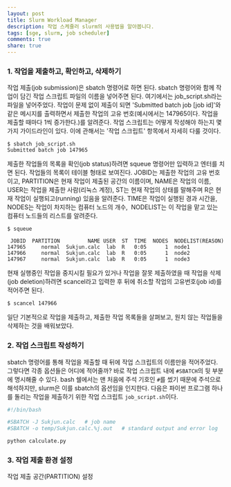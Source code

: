 ```yaml
---
layout: post
title: Slurm Workload Manager
description: 작업 스케쥴러 slurm의 사용법을 알아봅니다.
tags: [sge, slurm, job scheduler]
comments: true
share: true
---
```


### 1. 작업을 제출하고, 확인하고, 삭제하기

작업 제출(job submission)은 sbatch 명령어로 하면 된다. sbatch 명령어와 함께 작업이 담긴 작업 스크립트 파일의 이름을 넣어주면 된다. 여기에서는 job_script.sh라는 파일을 넣어주었다. 작업이 문제 없이 제출이 되면 'Submitted batch job [job id]'와 같은 메시지를 출력하면서 제출한 작업의 고유 번호(예시에서는 147965이다. 작업을 제출할 때마다 1씩 증가한다.)를 알려준다. 작업 스크립트는 어떻게 작성해야 하는지 몇 가지 가이드라인이 있다. 이에 관해서는 '작업 스크립트' 항목에서 자세히 다룰 것이다.

```
$ sbatch job_script.sh
Submitted batch job 147965
```

제출한 작업들의 목록을 확인(job status)하려면 squeue 명령어만 입력하고 엔터를 치면 된다. 작업들의 목록이 테이블 형태로 보여진다. JOBID는 제출한 작업의 고유 번호이고, PARTITION은 현재 작업이 제출된 공간의 이름이며, NAME은 작업의 이름, USER는 작업을 제출한 사람(리눅스 계정), ST는 현재 작업의 상태를 말해주며 R은 현재 작업이 실행되고(running) 있음을 알려준다. TIME은 작업이 실행된 경과 시간을, NODES는 작업이 차지하는 컴퓨터 노드의 개수,  NODELIST는 이 작업을 맡고 있는 컴퓨터 노드들의 리스트를 알려준다.

```
$ squeue

 JOBID  PARTITION         NAME USER  ST  TIME  NODES  NODELIST(REASON)
147965     normal  Sukjun.calc  lab  R   0:05      1  node1
147966     normal  Sukjun.calc  lab  R   0:05      1  node2
147967     normal  Sukjun.calc  lab  R   0:05      1  node3
```

현재 실행중인 작업을 중지시킬 필요가 있거나 작업을 잘못 제출하였을 때 작업을 삭제(job deletion)하려면 scancel라고 입력한 후 뒤에 취소할 작업의 고유번호(job id)를 적어주면 된다.

```
$ scancel 147966
```

일단 기본적으로 작업을 제출하고, 제출한 작업 목록들을 살펴보고, 원치 않는 작업들을 삭제하는 것을 배워보았다.


### 2. 작업 스크립트 작성하기

sbatch 명령어를 통해 작업을 제출할 때 뒤에 작업 스크립트의 이름만을 적어주었다. 그렇다면 각종 옵션들은 어디에 적어줄까? 바로 작업 스크립트 내에 `#SBATCH`의 뒷 부분에 명시해줄 수 있다. bash 쉘에서는 맨 처음에 주석 기호인 `#`를 썼기 때문에 주석으로 해석하지만, slurm은 이를 sbatch의 옵션임을 인지한다. 다음은 파이썬 프로그램 하나를 돌리는 작업을 제출하기 위한 작업 스크립트 `job_script.sh`이다.

```bash
#!/bin/bash

#SBATCH -J Sukjun.calc   # job name
#SBATCH -o temp/Sukjun.calc.%j.out   # standard output and error log

python calculate.py
```



### 3. 작업 제출 환경 설정

작업 제출 공간(PARTITION) 설정
